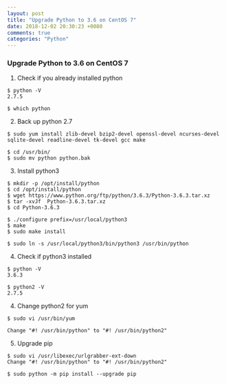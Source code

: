 ```yaml
---
layout: post
title: "Upgrade Python to 3.6 on CentOS 7"
date: 2018-12-02 20:30:23 +0080
comments: true
categories: "Python"
---
```


### Upgrade Python to 3.6 on CentOS 7

1. Check if you already installed python

```
$ python -V
2.7.5

$ which python
```

2. Back up python 2.7

```
$ sudo yum install zlib-devel bzip2-devel openssl-devel ncurses-devel sqlite-devel readline-devel tk-devel gcc make

$ cd /usr/bin/
$ sudo mv python python.bak
```

3. Install python3

```
$ mkdir -p /opt/install/python
$ cd /opt/install/python
$ wget https://www.python.org/ftp/python/3.6.3/Python-3.6.3.tar.xz
$ tar -xvJf  Python-3.6.3.tar.xz
$ cd Python-3.6.3

$ ./configure prefix=/usr/local/python3
$ make
$ sudo make install

$ sudo ln -s /usr/local/python3/bin/python3 /usr/bin/python
```

4. Check if python3 installed 

```
$ python -V
3.6.3

$ python2 -V
2.7.5
```

4. Change python2 for yum

```
$ sudo vi /usr/bin/yum

Change "#! /usr/bin/python" to "#! /usr/bin/python2"
```

5. Upgrade pip

```
$ sudo vi /usr/libexec/urlgrabber-ext-down
Change "#! /usr/bin/python" to "#! /usr/bin/python2"

$ sudo python -m pip install --upgrade pip
```
